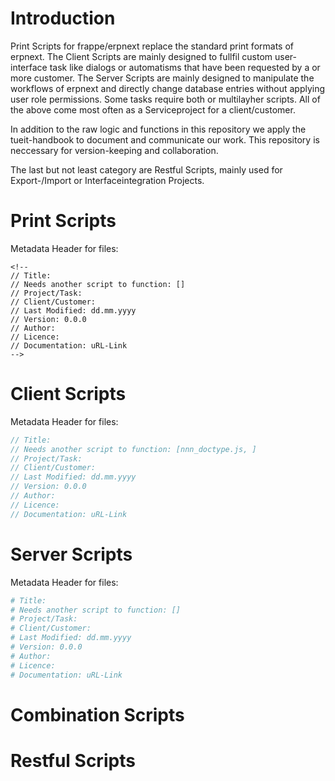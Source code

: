 # Introduction

Print Scripts for frappe/erpnext replace the standard print formats of erpnext. The Client Scripts are mainly designed to fullfil custom user-interface task like dialogs or automatisms that have been requested by a or more customer. The Server Scripts are mainly designed to manipulate the workflows of erpnext and directly change database entries without applying user role permissions. Some tasks require both or multilayher scripts. All of the above come most often as a Serviceproject for a client/customer.

In addition to the raw logic and functions in this repository we apply the tueit-handbook to document and communicate our work. This repository is neccessary for version-keeping and collaboration.

The last but not least category are Restful Scripts, mainly used for Export-/Import or Interfaceintegration Projects.

# Print Scripts
Metadata Header for files:
```
<!--
// Title: 
// Needs another script to function: []
// Project/Task: 
// Client/Customer: 
// Last Modified: dd.mm.yyyy
// Version: 0.0.0
// Author:
// Licence:
// Documentation: uRL-Link
-->
```
# Client Scripts
Metadata Header for files:
```javascript
// Title: 
// Needs another script to function: [nnn_doctype.js, ]
// Project/Task: 
// Client/Customer: 
// Last Modified: dd.mm.yyyy
// Version: 0.0.0
// Author: 
// Licence:
// Documentation: uRL-Link
```

# Server Scripts
Metadata Header for files:
```python
# Title: 
# Needs another script to function: []
# Project/Task:
# Client/Customer: 
# Last Modified: dd.mm.yyyy
# Version: 0.0.0
# Author:
# Licence:
# Documentation: uRL-Link
```
# Combination Scripts

# Restful Scripts
